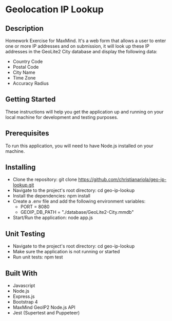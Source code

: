 # Geolocation IP Lookup
## Description
Homework Exercise for MaxMind. It's a web form that allows a user to enter one or more IP addresses and on submission, it will look up these IP addresses in the GeoLite2 City database and display the following data:
- Country Code
- Postal Code
- City Name
- Time Zone
- Accuracy Radius

## Getting Started
These instructions will help you get the application up and running on your local machine for development and testing purposes.

## Prerequisites
To run this application, you will need to have Node.js installed on your machine.

## Installing
* Clone the repository: git clone https://github.com/christianariola/geo-ip-lookup.git
* Navigate to the project's root directory: cd geo-ip-lookup
* Install the dependencies: npm install
* Create a .env file and add the following environment variables:
  - PORT = 8080
  - GEOIP_DB_PATH = "./database/GeoLite2-City.mmdb"
* Start/Run the application: node app.js

## Unit Testing
* Navigate to the project's root directory: cd geo-ip-lookup
* Make sure the application is not running or started
* Run unit tests: npm test

## Built With
- Javascript
- Node.js
- Express.js
- Bootstrap 4
- MaxMind GeoIP2 Node.js API
- Jest (Supertest and Puppeteer)
